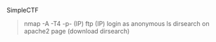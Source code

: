 SimpleCTF

>nmap -A -T4 -p- (IP)
>ftp (IP)
>login as anonymous
>ls
>dirsearch on apache2 page
>(download dirsearch)
